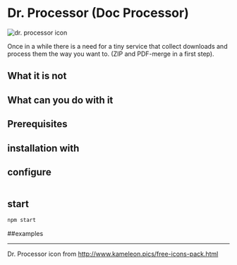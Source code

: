 # Dr. Processor (Doc Processor)

![dr. processor icon](https://user-images.githubusercontent.com/837211/29552552-25ad0ec8-8718-11e7-8020-b1d85c12c872.png)


Once in a while there is a need for a tiny service that collect downloads and process them the way you want to. (ZIP and PDF-merge in a first step).

## What it is not

## What can you do with it

## Prerequisites

## installation with

## configure

```json

```


## start
```bash
npm start
```

##examples


-----------
Dr. Processor icon from http://www.kameleon.pics/free-icons-pack.html 